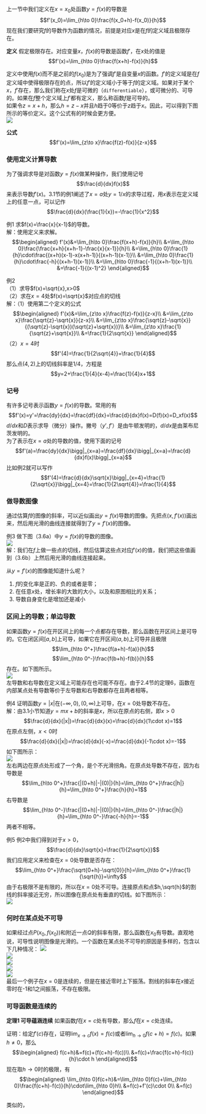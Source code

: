 上一节中我们定义在$x=x_0$处函数$y=f(x)$的导数是
$$f'(x_0)=\lim_{h\to 0}\frac{f(x_0+h)-f(x_0)}{h}$$
现在我们要研究$f$的导数作为函数的情况，前提是对应$x$是在$f$的定义域且极限存在。

**定义** 假定极限存在。对应变量$x$，$f(x)$的导数是函数$f'$，在$x$处的值是
$$f'(x)=\lim_{h\to 0}\frac{f(x+h)-f(x)}{h}$$

定义中使用$f(x)$而不是之前的$f(x_0)$是为了强调$f'$是自变量$x$的函数。$f'$的定义域是在$f$定义域中使得极限存在的点，所以$f'$的定义域小于等于$f$的定义域。如果对于某个$x$，$f'$存在，那么我们称在$x$处$f$是可微的（`differentiable`），或可微分的、可导的。如果在$f$整个定义域上$f'$都有定义，那么称函数$f$是可导的。  
如果令$z=x+h$，那么$h=z-x$并且$h$趋于0等价于$z$趋于$x$。因此，可以得到下图所示的等价定义。这个公式有的时候会更方便。  
![](020.010.png)

**公式**
$$f'(x)=\lim_{z\to x}\frac{f(z)-f(x)}{z-x}$$

### 使用定义计算导数
为了强调求导是对函数$y=f(x)$做某种操作，我们使用记号
$$\frac{d}{dx}f(x)$$
来表示导数$f'(x)$。3.1节的例1阐述了$x=a$处$y=1/x$的求导过程，用$x$表示在定义域上的任意一点，可以记作
$$\frac{d}{dx}(\frac{1}{x})=-\frac{1}{x^2}$$

例1 求$f(x)=\frac{x}{x-1}$的导数。  
解：使用定义来求解。
$$\begin{aligned}
f'(x)&=\lim_{h\to 0}\frac{f(x+h)-f(x)}{h}\\
&=\lim_{h\to 0}\frac{\frac{x+h}{x+h-1}-\frac{x}{x-1}}{h}\\
&=\lim_{h\to 0}\frac{1}{h}\cdot\frac{(x+h)(x-1)-x(x+h-1)}{(x+h-1)(x-1)}\\
&=\lim_{h\to 0}\frac{1}{h}\cdot\frac{-h}{(x+h-1)(x-1)}\\
&=\lim_{h\to 0}\frac{-1}{(x+h-1)(x-1)}\\
&=\frac{-1}{(x-1)^2}
\end{aligned}$$

例2  
（1）求导$f(x)=\sqrt{x},x>0$  
（2）求在$x=4$处$f(x)=\sqrt{x}$对应点的切线  
解：（1）使用第二个定义的公式
$$\begin{aligned}
f'(x)&=\lim_{z\to x}\frac{f(z)-f(x)}{z-x}\\
&=\lim_{z\to x}\frac{\sqrt{z}-\sqrt{x}}{z-x}\\
&=\lim_{z\to x}\frac{\sqrt{z}-\sqrt{x}}{(\sqrt{z}-\sqrt{x})(\sqrt{z}+\sqrt{x})}\\
&=\lim_{z\to x}\frac{1}{\sqrt{z}+\sqrt{x}}\\
&=\frac{1}{2\sqrt{x}}
\end{aligned}$$
（2）$x=4$时
$$f'(4)=\frac{1}{2\sqrt{4}}=\frac{1}{4}$$
那么点$(4,2)$上的切线斜率是$1/4$，方程是
$$y=2+\frac{1}{4}(x-4)=\frac{1}{4}x+1$$

### 记号
有许多记号表示函数$y=f(x)$的导数。常用的有
$$f'(x)=y'=\frac{dy}{dx}=\frac{df}{dx}=\frac{d}{dx}f(x)=D(f)(x)=D_xf(x)$$
$d/dx$和$D$表示求导（微分）操作。撇号（$y',f'$）是由牛顿发明的，$d/dx$是由莱布尼茨发明的。  
为了表示在$x=a$处的导数的值，使用下面的记号
$$f'(a)=\frac{dy}{dx}\bigg|_{x=a}=\frac{df}{dx}\bigg|_{x=a}=\frac{d}{dx}f(x)\bigg|_{x=a}$$
比如例2就可以写作
$$f'(4)=\frac{d}{dx}\sqrt{x}\bigg|_{x=4}=\frac{1}{2\sqrt{x}}\bigg|_{x=4}=\frac{1}{2\sqrt{4}}=\frac{1}{4}$$

### 做导数图像
通过估算$f$的图像的斜率，可以近似画出$y=f(x)$导数的图像。先把点$(x,f'(x))$画出来，然后用光滑的曲线连接就得到了$y=f'(x)$的图像。

例3 做下图（3.6a）中$y=f(x)$的导数的图像。  
![](020.020.png)  
解：我们在$f$上做一些点的切线，然后估算这些点对应$f'(x)$的值，我们把这些值画到（3.6b）上然后用光滑的曲线连接起来。

从$y=f'(x)$的图像能知道什么呢？
1. $f$的变化率是正的、负的或者是零；
2. 在任意$x$处，增长率的大致的大小，以及和原图相比的关系；
3. 导数自身变化是增加还是减小

### 区间上的导数；单边导数
如果函数$y=f(x)$在开区间上的每一个点都存在导数，那么函数在开区间上是可导的。它在闭区间$[a, b]$上可导，如果它在开区间$(a,b)$上可导并且极限
$$\lim_{h\to 0^+}\frac{f(a+h)-f(a)}{h}$$
$$\lim_{h\to 0^-}\frac{f(b+h)-f(b)}{h}$$
存在。如下图所示。  
![](020.030.png)  
左导数和右导数在定义域上可能存在也可能不存在。由于2.4节的定理6，函数在内部某点处有导数等价于左导数和右导数都存在且两者相等。

例4 证明函数$y=|x|$在$(-\infty,0),(0,\infty)$上可导，在$x=0$处导数不存在。  
解：由3.1小节知道$y=mx+b$的斜率是$x$，所以在原点的右侧，即$x>0$
$$\frac{d}{dx}(|x|)=\frac{d}{dx}(x)=\frac{d}{dx}(1\cdot x)=1$$
在原点左侧，$x<0$时
$$\frac{d}{dx}(|x|)=\frac{d}{dx}(-x)=\frac{d}{dx}(-1\cdot x)=-1$$
如下图所示：  
![](020.040.png)  
左右两边在原点处形成了一个角，是个不光滑拐角。在原点处导数不存在，因为右导数是
$$\lim_{h\to 0^+}\frac{|(0+h)|-|(0)|}{h}=\lim_{h\to 0^+}\frac{|h|}{h}=\lim_{h\to 0^+}\frac{h}{h}=1$$
右导数是
$$\lim_{h\to 0^-}\frac{|(0+h)|-|(0)|}{h}=\lim_{h\to 0^-}\frac{|h|}{h}=\lim_{h\to 0^-}\frac{-h}{h}=-1$$
两者不相等。

例5 例2中我们得到对于$x>0$，
$$\frac{d}{dx}\sqrt{x}=\frac{1}{2\sqrt{x}}$$
我们应用定义来检查在$x=0$处导数是否存在：
$$\lim_{h\to 0^+}\frac{\sqrt{0+h}-\sqrt{0}}{h}=\lim_{h\to 0^+}\frac{1}{\sqrt{h}}=\infty$$
由于右极限不是有限的，所以在$x=0$处不可导。连接原点和点$h,\sqrt{h}$的割线的斜率接近无穷，所以图像在原点处有垂直的切线。如下图所示：  
![](020.050.png)

### 何时在某点处不可导
如果经过点$P(x_0,f(x_0))$和附近一点$Q$的斜率有限，那么函数在$x_0$有导数。直观地说，可导性说明图像是光滑的。一个函数在某点处不可导的原因是多样的，包含以下几种情况：
![](020.061.png)  
![](020.062.png)  
![](020.063.png)  
![](020.064.png)  
![](020.065.png)  
最后一个例子在$x=0$是连续的，但是在接近零时上下振荡。割线的斜率在$x$接近零时在-1和1之间振荡，不存在极限。

### 可导函数是连续的
**定理1 可导蕴涵连续** 如果函数$f$在$x=c$处有导数，那么$f$在$x=c$处连续。

证明：给定$f'(c)$存在，证明$\lim_{x\to c}f(x)=f(c)$或者$\lim_{h\to 0}f(c+h)=f(c)$。如果$h\neq 0$，那么
$$\begin{aligned}
f(c+h)&=f(c)+(f(c+h)-f(c))\\
&=f(c)+\frac{f(c+h)-f(c)}{h}\cdot h
\end{aligned}$$
现在取$h\to 0$时的极限，有
$$\begin{aligned}
\lim_{h\to 0}f(c+h)&=\lim_{h\to 0}f(c)+\lim_{h\to 0}\frac{f(c+h)-f(c)}{h}\cdot\lim_{h\to 0}h\\
&=f(c)+f'(c)\cdot 0\\
&=f(c)
\end{aligned}$$

类似的，
